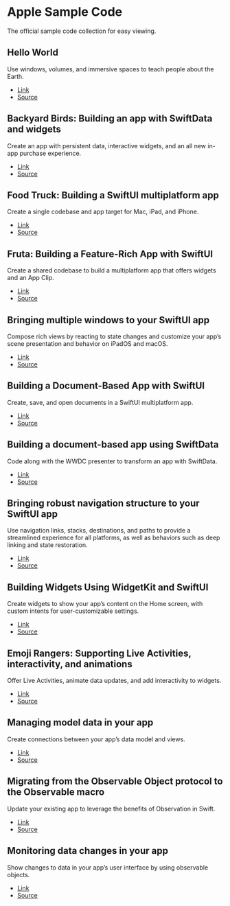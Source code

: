 # Apple Sample Code

The official sample code collection for easy viewing.

## Hello World

Use windows, volumes, and immersive spaces to teach people about the Earth. 

- [Link](https://developer.apple.com/documentation/visionos/world) 
- [Source](./HelloWorld)


## Backyard Birds: Building an app with SwiftData and widgets

Create an app with persistent data, interactive widgets, and an all new in-app purchase experience.

- [Link](https://developer.apple.com/documentation/swiftui/backyard-birds-sample) 
- [Source](./BackyardBirdsBuildingAnAppWithSwiftDataAndWidgets)


## Food Truck: Building a SwiftUI multiplatform app

Create a single codebase and app target for Mac, iPad, and iPhone.

- [Link](https://developer.apple.com/documentation/swiftui/food_truck_building_a_swiftui_multiplatform_app) 
- [Source](./FoodTruckBuildingASwiftUIMultiplatformApp)


## Fruta: Building a Feature-Rich App with SwiftUI

Create a shared codebase to build a multiplatform app that offers widgets and an App Clip.

- [Link](https://developer.apple.com/documentation/swiftui/fruta_building_a_feature-rich_app_with_swiftui) 
- [Source](./FoodTruckBuildingASwFrutaBuildingAFeatureRichAppWithSwiftUIiftUIMultiplatformApp)


## Bringing multiple windows to your SwiftUI app

Compose rich views by reacting to state changes and customize your app’s scene presentation and behavior on iPadOS and macOS.

- [Link](https://developer.apple.com/documentation/swiftui/bringing_multiple_windows_to_your_swiftui_app) 
- [Source](./BringingMultipleWindowsToYourSwiftUIApp)


## Building a Document-Based App with SwiftUI

Create, save, and open documents in a SwiftUI multiplatform app.

- [Link](https://developer.apple.com/documentation/swiftui/building_a_document-based_app_with_swiftui) 
- [Source](./BuildingADocumentBasedAppWithSwiftUI)


## Building a document-based app using SwiftData

Code along with the WWDC presenter to transform an app with SwiftData.

- [Link](https://developer.apple.com/documentation/swiftui/building-a-document-based-app-using-swiftdata)
- [Source](./BuildingADocumentBasedAppUsingSwiftData)


## Bringing robust navigation structure to your SwiftUI app

Use navigation links, stacks, destinations, and paths to provide a streamlined experience for all platforms, as well as behaviors such as deep linking and state restoration.

- [Link](https://developer.apple.com/documentation/swiftui/bringing_robust_navigation_structure_to_your_swiftui_app)
- [Source](./BringingRobustNavigationStructureToYourSwiftUIApp)


## Building Widgets Using WidgetKit and SwiftUI

Create widgets to show your app’s content on the Home screen, with custom intents for user-customizable settings.

- [Link](https://developer.apple.com/documentation/widgetkit/building_widgets_using_widgetkit_and_swiftui)
- [Source](./BuildingWidgetsUsingWidgetKitAndSwiftUI)


## Emoji Rangers: Supporting Live Activities, interactivity, and animations

Offer Live Activities, animate data updates, and add interactivity to widgets.

- [Link](https://developer.apple.com/documentation/widgetkit/emoji_rangers_supporting_live_activities_interactivity_and_animations)
- [Source](./EmojiRangersSupportingLiveActivitiesInteractivityAndAnimations)


## Managing model data in your app

Create connections between your app’s data model and views.

- [Link](https://developer.apple.com/documentation/swiftui/managing-model-data-in-your-app)
- [Source](./ManagingModelDataSample)


## Migrating from the Observable Object protocol to the Observable macro

Update your existing app to leverage the benefits of Observation in Swift.

- [Link](https://developer.apple.com/documentation/swiftui/migrating-from-the-observable-object-protocol-to-the-observable-macro)
- [Source](./ObservationSample)


## Monitoring data changes in your app

Show changes to data in your app’s user interface by using observable objects.

- [Link](https://developer.apple.com/documentation/swiftui/monitoring-model-data-changes-in-your-app)
- [Source](./ObservableObjectSample)

